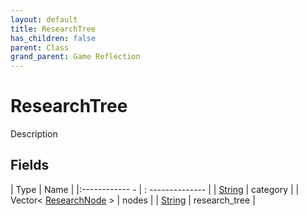 ```yaml
---
layout: default
title: ResearchTree
has_children: false
parent: Class
grand_parent: Game Reflection
---
```

# ResearchTree
Description 

## Fields
| Type | Name |
|:------------ - | : -------------- |
| [String](game-reflection/components/string.md) | category |
| Vector< [ResearchNode](game-reflection/classes/research_node.md) > | nodes |
| [String](game-reflection/components/string.md) | research_tree |
